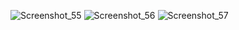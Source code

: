 ![Screenshot_55](https://user-images.githubusercontent.com/69727522/153491693-a73b0beb-19ce-4c60-a15c-7ecece69602b.png)
![Screenshot_56](https://user-images.githubusercontent.com/69727522/153491704-619a8b77-155c-408f-81a3-becd99bb13ea.png)
![Screenshot_57](https://user-images.githubusercontent.com/69727522/153491710-e402472e-1ed5-4ac4-aed5-637615e05744.png)
